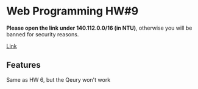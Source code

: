 # Web Programming HW#9

**Please open the link under 140.112.0.0/16 (in NTU)**, otherwise you will be banned for security reasons.

[Link](https://web-app-prod-production.up.railway.app/)

## Features
Same as HW 6, but the Qeury won't work

